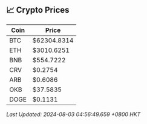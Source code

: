 ## 📈 Crypto Prices

| Coin | Price |
| ---- | ----- |
| BTC | $62304.8314 |
| ETH | $3010.6251 |
| BNB | $554.7222 |
| CRV | $0.2754 |
| ARB | $0.6086 |
| OKB | $37.5835 |
| DOGE | $0.1131 |

_Last Updated: 2024-08-03 04:56:49.659 +0800 HKT_